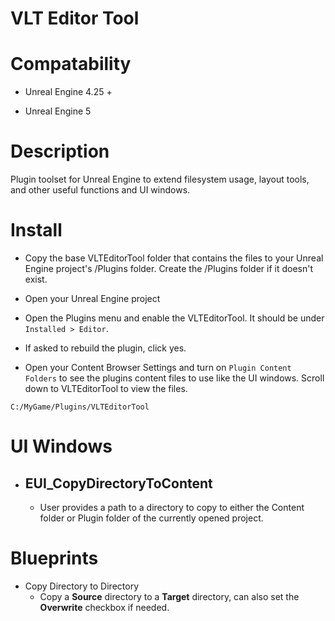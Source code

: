 # VLT Editor Tool

# Compatability

- Unreal Engine 4.25 +

- Unreal Engine 5



# Description

Plugin toolset for Unreal Engine to extend filesystem usage, layout tools, and other useful functions and UI windows.

# Install

- Copy the base VLTEditorTool folder that contains the files to your Unreal Engine project's /Plugins folder. Create the /Plugins folder if it doesn't exist.

- Open your Unreal Engine project
- Open the Plugins menu and enable the VLTEditorTool. It should be under ```Installed > Editor```.

- If asked to rebuild the plugin, click yes.
- Open your Content Browser Settings and turn on ```Plugin Content Folders``` to see the plugins content files to use like the UI windows. Scroll down to VLTEditorTool to view the files.

```C:/MyGame/Plugins/VLTEditorTool```

# UI Windows

- EUI_CopyDirectoryToContent
  - 
  - User provides a path to a directory to copy to either the Content folder or Plugin folder of the currently opened project.

# Blueprints

- Copy Directory to Directory
  - Copy a **Source** directory to a **Target** directory, can also set the **Overwrite** checkbox if needed.

